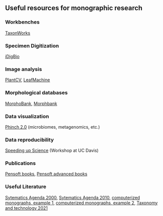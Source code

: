 ## Useful resources for monographic research

### Workbenches

[TaxonWorks](http://taxonworks.org)

### Specimen Digitization

[iDigBio](https://www.idigbio.org/)

### Image analysis

[PlantCV](https://plantcv.danforthcenter.org), [LeafMachine](http://www.leafmachine.org)

### Morphological databases

[MorphoBank](http://morphobank.org), [Morphbank](https://www.morphbank.net)

### Data visualization

[Phinch 2.0]( http://phinch.org/) (microbiomes, metagenomics, etc.)

### Data reproducibility

[Speeding up Science](https://speeding-up-science-workshops.github.io/speeding-up-science/) (Workshop at UC Davis)

### Publications

[Pensoft books](http://arphahub.com/about/books), [Pensoft advanced books](https://ab.pensoft.net/)

### Useful Literature

[Sytematics Agenda 2000](../papers/SystematicsAgenda1990.pdf), [Sytematics Agenda 2010](../papers/SystematicsAgenda2012.pdf), [computerized monographs, example 1](../papers/Caryophyllales_ModernMonograph.pdf), [computerized monographs, example 2](../papers/Emonograph_ExamplePlant.pdf), [Taxonomy and technology 2021](../papers/Taxonmy_Technology.pdf)
